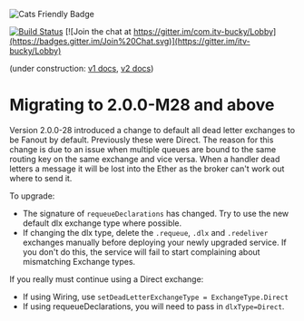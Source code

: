 ![Cats Friendly Badge](https://typelevel.org/cats/img/cats-badge-tiny.png) 

[![Build Status](https://travis-ci.org/ITV/bucky.svg?branch=master)](https://travis-ci.org/ITV/bucky)
[![Join the chat at https://gitter.im/com.itv-bucky/Lobby](https://badges.gitter.im/Join%20Chat.svg)](https://gitter.im/itv-bucky/Lobby)

(under construction: [v1 docs](https://github.com/ITV/bucky/tree/v1.4.5), [v2 docs](https://io.itv.com/bucky/))
    
# Migrating to 2.0.0-M28 and above

Version 2.0.0-28 introduced a change to default all dead letter exchanges to be Fanout by default. Previously these were Direct.
The reason for this change is due to an issue when multiple queues are bound to the same routing key on the same exchange and vice versa.
When a handler dead letters a message it will be lost into the Ether as the broker can't work out where to send it.

To upgrade:
 - The signature of `requeueDeclarations` has changed. Try to use the new default dlx exchange type where possible.
 - If changing the dlx type, delete the `.requeue`, `.dlx` and `.redeliver` exchanges manually before deploying your newly upgraded service.
 If you don't do this, the service will fail to start complaining about mismatching Exchange types.

If you really must continue using a Direct exchange:
 - If using Wiring, use `setDeadLetterExchangeType = ExchangeType.Direct`
 - If using requeueDeclarations, you will need to pass in `dlxType=Direct`.

